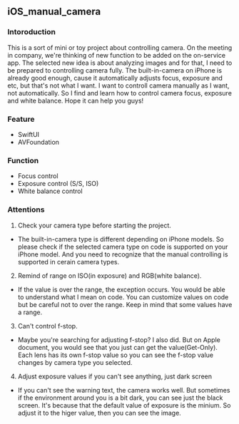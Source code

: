 ## iOS_manual_camera

### Intoroduction
This is a sort of mini or toy project about controlling camera.
On the meeting in company, we're thinking of new function to be added on the on-service app.
The selected new idea is about analyzing images and for that, I need to be prepared to controlling camera fully.
The built-in-camera on iPhone is already good enough, cause it automatically adjusts focus, exposure and etc, but that's not what I want.
I want to controll camera manually as I want, not automatically. 
So I find and learn how to control camera focus, exposure and white balance.
Hope it can help you guys!

### Feature
- SwiftUI
- AVFoundation

### Function
- Focus control
- Exposure control (S/S, ISO)
- White balance control 

### Attentions
1. Check your camera type before starting the project.
- The built-in-camera type is different depending on iPhone models. So please check if the selected camera type on code is supported on your iPhone model. And you need to recognize that the manual controlling is supported in cerain camera types.
2. Remind of range on ISO(in exposure) and RGB(white balance).
- If the value is over the range, the exception occurs. You would be able to understand what I mean on code. You can customize values on code but be careful not to over the range. Keep in mind that some values have a range.
3. Can't control f-stop.
-  Maybe you're searching for adjusting f-stop? I also did. But on Apple document, you would see that you just can get the value(Get-Only). Each lens has its own f-stop value so you can see the f-stop value changes by camera type you selected.
4. Adjust exposure values if you can't see anything, just dark screen
- If you can't see the warning text, the camera works well. But sometimes if the environment around you is a bit dark, you can see just the black screen. It's because that the default value of exposure is the minium. So adjust it to the higer value, then you can see the image.
